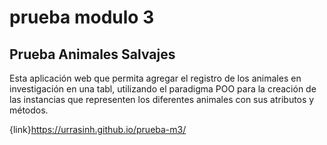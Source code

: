 # prueba modulo 3
## Prueba Animales Salvajes
Esta aplicación web que permita agregar el registro de los animales en investigación en una tabl, utilizando el paradigma POO para la creación de las instancias que
representen los diferentes animales con sus atributos y métodos.

{link}https://urrasinh.github.io/prueba-m3/
